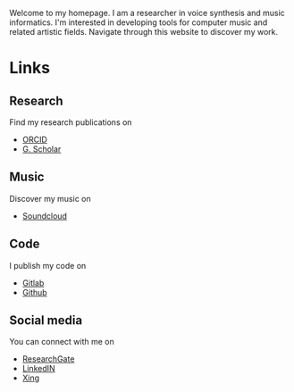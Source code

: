 Welcome to my homepage.
I am a researcher in voice synthesis
and music informatics.
I'm interested in developing tools
for computer music
and related artistic fields.
Navigate through this website
to discover my work.

# Links
## Research

Find my research publications on
- [ORCID](https://orcid.org/0000-0002-7477-7600)
- [G. Scholar](https://scholar.google.de/citations?user=Isec9tEAAAAJ&hl=da)

## Music

Discover my music on
- [Soundcloud](https://soundcloud.com/frederik-bous)

## Code

I publish my code on
- [Gitlab](https://gitlab.com/bous)
- [Github](https://github.com/fbous)

## Social media

You can connect with me on
- [ResearchGate](https://www.researchgate.net/profile/Frederik-Bous)
- [LinkedIN](https://linkedin.com/in/frederik-bous-226684174)
- [Xing](https://www.xing.com/profile/Frederik_Bous)

